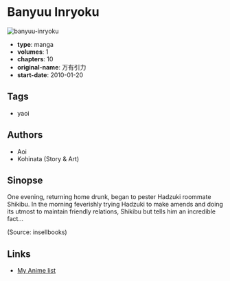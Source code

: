 # Banyuu Inryoku

![banyuu-inryoku](https://cdn.myanimelist.net/images/manga/1/71215.jpg)

-   **type**: manga
-   **volumes**: 1
-   **chapters**: 10
-   **original-name**: 万有引力
-   **start-date**: 2010-01-20

## Tags

-   yaoi

## Authors

-   Aoi
-   Kohinata (Story & Art)

## Sinopse

One evening, returning home drunk, began to pester Hadzuki roommate Shikibu. In the morning feverishly trying Hadzuki to make amends and doing its utmost to maintain friendly relations, Shikibu but tells him an incredible fact...

(Source: insellbooks)

## Links

-   [My Anime list](https://myanimelist.net/manga/40399/Banyuu_Inryoku)
